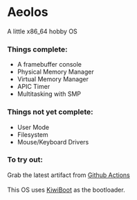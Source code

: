 # Aeolos
A little x86_64 hobby OS

### Things complete:
* A framebuffer console
* Physical Memory Manager
* Virtual Memory Manager
* APIC Timer
* Multitasking with SMP

### Things not yet complete:
* User Mode
* Filesystem
* Mouse/Keyboard Drivers

### To try out:
Grab the latest artifact from [Github Actions](https://github.com/chocabloc/aeolos/actions)
 \
 \
This OS uses [KiwiBoot](https://github.com/chocabloc/KiwiBoot) as the bootloader.
